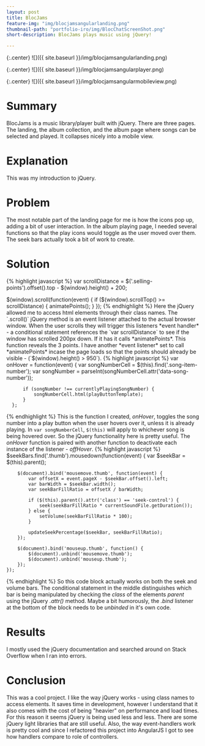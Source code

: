 ```yaml
---
layout: post
title: BlocJams
feature-img: "img/blocjamsangularlanding.png"
thumbnail-path: "portfolio-iro/img/BlocChatScreenShot.png"
short-description: BlocJams plays music using jQuery!

---
```

{:.center}
![]({{ site.baseurl }}/img/blocjamsangularlanding.png)

{:.center}
![]({{ site.baseurl }}/img/blocjamsangularplayer.png)

{:.center}
![]({{ site.baseurl }}/img/blocjamsangularmobileview.png)
# Summary
BlocJams is a music library/player built with jQuery. There are three pages. The landing, the album collection, and the album page where songs can be selected and played. It collapses nicely into a mobile view.
# Explanation
This was my introduction to jQuery.
# Problem
The most notable part of the landing page for me is how the icons pop up, adding a bit of user interaction.
In the album playing page, I needed several functions so that the play icons would toggle as the user moved over them.
The seek bars actually took a bit of work to create.

# Solution
{% highlight javascript %}
var scrollDistance = $('.selling-points').offset().top - $(window).height() + 200;

  $(window).scroll(function(event) {
      if ($(window).scrollTop() >= scrollDistance) {
        animatePoints();
      }
  });
{% endhighlight %}
Here the jQuery allowed me to access html elements through their class names. The `.scroll()` jQuery method is an event listener attached to the actual browser window. When the user scrolls they will trigger this listeners *event handler* - a conditional statement references the `var scrollDistance` to see if the window has scrolled 200px down. If it has it calls *animatePoints*. This function reveals the 3 points.
I have another *event listener* set to call *animatePoints* incase the page loads so that the points should already be visible - (`$(window).height() > 950`).
{% highlight javascript %}
var onHover = function(event) {
          var songNumberCell = $(this).find('.song-item-number');
          var songNumber = parseInt(songNumberCell.attr('data-song-number'));

          if (songNumber !== currentlyPlayingSongNumber) {
              songNumberCell.html(playButtonTemplate);
          }
      };
{% endhighlight %}
This is the function I created, *onHover*, toggles the song number into a play button when the user hovers over it, unless it is already playing. In `var songNumberCell`, `$(this)` will apply to whichever song is being hovered over. So the jQuery functionality here is pretty useful. The *onHover* function is paired with another function to deactivate each instance of the listener - *offHover*.
{% highlight javascript %}
$seekBars.find('.thumb').mousedown(function(event) {
        var $seekBar = $(this).parent();

        $(document).bind('mousemove.thumb', function(event) {
            var offsetX = event.pageX - $seekBar.offset().left;
            var barWidth = $seekBar.width();
            var seekBarFillRatio = offsetX / barWidth;

            if ($(this).parent().attr('class') == 'seek-control') {
                seek(seekBarFillRatio * currentSoundFile.getDuration());
            } else {
                setVolume(seekBarFillRatio * 100);
            }

            updateSeekPercentage($seekBar, seekBarFillRatio);
        });

        $(document).bind('mouseup.thumb', function() {
            $(document).unbind('mousemove.thumb');
            $(document).unbind('mouseup.thumb');
        });
    });
{% endhighlight %}
So this code block actually works on both the seek and volume bars. The conditional statement in the middle distinguishes which bar is being manipulated by checking the *class* of the elements *parent* using the jQuery *.attr()* method. Maybe a bit humorously, the *.bind* listener at the bottom of the block needs to be *unbinded* in it's own code.
# Results
I mostly used the jQuery documentation and searched around on Stack Overflow when I ran into errors.

# Conclusion
This was a cool project. I like the way jQuery works - using class names to access elements. It saves time in development, however I understand that it also comes with the cost of being "heavier" on performance and load times. For this reason it seems jQuery is being used less and less. There are some jQuery light libraries that are still useful. Also, the way event-handlers work is pretty cool and since I refactored this project into AngularJS I got to see how handlers compare to role of controllers.
